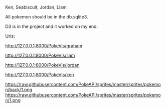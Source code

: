 Ken, Seabiscuit, Jordan, Liam


All pokemon should be in the db.sqlite3.


D3 is in the project and it worked on my end.


Urls:


  http://127.0.0.1:8000/PokeVis/graham
  
  
  http://127.0.0.1:8000/PokeVis/liam
  
  
  http://127.0.0.1:8000/PokeVis/jordan
  
  
  http://127.0.0.1:8000/PokeVis/ken


https://raw.githubusercontent.com/PokeAPI/sprites/master/sprites/pokemon/back/1.png
https://raw.githubusercontent.com/PokeAPI/sprites/master/sprites/pokemon/1.png
